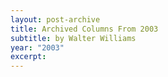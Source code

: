 ```yaml
---
layout: post-archive
title: Archived Columns From 2003
subtitle: by Walter Williams
year: "2003"
excerpt:
---
```


